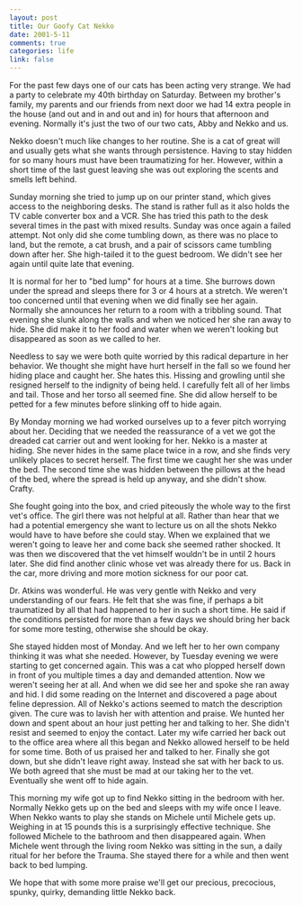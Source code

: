 ```yaml
--- 
layout: post
title: Our Goofy Cat Nekko
date: 2001-5-11
comments: true
categories: life
link: false
---
```

For the past few days one of our cats has been acting very strange. We had a party to celebrate my 40th birthday on          Saturday. Between my brother's family, my parents and our friends from next door we had 14 extra people in the house          (and out and in and out and in) for hours that afternoon and evening. Normally it's just the two of our two cats, Abby and          Nekko and us.

Nekko doesn't much like changes to her routine. She is a cat of great will and usually gets what she wants through          persistence. Having to stay hidden for so many hours must have been traumatizing for her. However, within a short time          of the last guest leaving she was out exploring the scents and smells left behind.

Sunday morning she tried to jump up on our printer stand, which gives access to the neighboring desks. The stand is          rather full as it also holds the TV cable converter box and a VCR. She has tried this path to the desk several times in          the past with mixed results. Sunday was once again a failed attempt. Not only did she come tumbling down, as there was no          place to land, but the remote, a cat brush, and a pair of scissors came tumbling down after her. She high-tailed it to          the guest bedroom. We didn't see her again until quite late that evening.

It is normal for her to "bed lump" for hours at a time. She burrows down under the spread and sleeps there for 3 or 4          hours at a stretch. We weren't too concerned until that evening when we did finally see her again. Normally she announces          her return to a room with a tribbling sound. That evening she slunk along the walls and when we noticed her she ran away          to hide. She did make it to her food and water when we weren't looking but disappeared as soon as we called to her.

Needless to say we were both quite worried by this radical departure in her behavior. We thought she might have hurt          herself in the fall so we found her hiding place and caught her. She hates this. Hissing and growling until she resigned          herself to the indignity of being held. I carefully felt all of her limbs and tail. Those and her torso all seemed fine.          She did allow herself to be petted for a few minutes before slinking off to hide again.

By Monday morning we had worked ourselves up to a fever pitch worrying about her. Deciding that we needed the          reassurance of a vet we got the dreaded cat carrier out and went looking for her. Nekko is a master at hiding. She never          hides in the same place twice in a row, and she finds very unlikely places to secret herself. The first time we caught          her she was under the bed. The second time she was hidden between the pillows at the head of the bed, where the spread          is held up anyway, and she didn't show. Crafty.

She fought going into the box, and cried piteously the whole way to the first vet's office. The girl there was not helpful          at all. Rather than hear that we had a potential emergency she want to lecture us on all the shots Nekko would have to have          before she could stay. When we explained that we weren't going to leave her and come back she seemed rather shocked.          It was then we discovered that the vet himself wouldn't be in until 2 hours later. She did find another clinic whose          vet was already there for us. Back in the car, more driving and more motion sickness for our poor cat.

Dr. Atkins was wonderful. He was very gentle with Nekko and very understanding of our fears. He felt that she was          fine, if perhaps a bit traumatized by all that had happened to her in such a short time. He said if the conditions persisted          for more than a few days we should bring her back for some more testing, otherwise she should be okay.

She stayed hidden most of Monday. And we left her to her own company thinking it was what she needed. However, by          Tuesday evening we were starting to get concerned again. This was a cat who plopped herself down in front of you multiple          times a day and demanded attention. Now we weren't seeing her at all. And when we did see her and spoke she ran away          and hid. I did some reading on the Internet and discovered a page about feline depression. All of Nekko's actions seemed          to match the description given. The cure was to lavish her with attention and praise. We hunted her down and spent about          an hour just petting her and talking to her. She didn't resist and seemed to enjoy the contact. Later my wife carried her          back out to the office area where all this began and Nekko allowed herself to be held for some time. Both of us praised her          and talked to her. Finally she got down, but she didn't leave right away. Instead she sat with her back to us. We both          agreed that she must be mad at our taking her to the vet. Eventually she went off to hide again.

This morning my wife got up to find Nekko sitting in the bedroom with her. Normally Nekko gets up on the bed and sleeps          with my wife once I leave. When Nekko wants to play she stands on Michele until Michele gets up. Weighing in at 15 pounds          this is a surprisingly effective technique. She followed Michele to the bathroom and then disappeared again. When Michele went          through the living room Nekko was sitting in the sun, a daily ritual for her before the Trauma. She stayed there for a while          and then went back to bed lumping.

We hope that with some more praise we'll get our precious, precocious, spunky, quirky, demanding little Nekko back.


